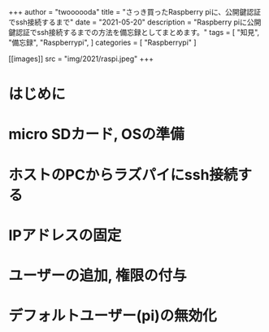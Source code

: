 +++
author = "twoooooda"
title = "さっき買ったRaspberry piに、公開鍵認証でssh接続するまで"
date = "2021-05-20"
description = "Raspberry piに公開鍵認証でssh接続するまでの方法を備忘録としてまとめます。"
tags = [
    "知見",
    "備忘録",
    "Raspberrypi",
]
categories = [
    "Raspberrypi"
]

[[images]]
src = "img/2021/raspi.jpeg"
+++

# はじめに
# micro SDカード, OSの準備
# ホストのPCからラズパイにssh接続する
# IPアドレスの固定
# ユーザーの追加, 権限の付与
# デフォルトユーザー(pi)の無効化
# 